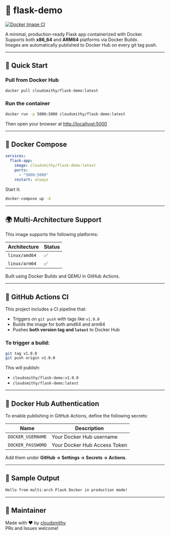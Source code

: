 
# 🐳 flask-demo

[![Docker Image CI](https://github.com/Xu-Hardy/flask-demo/actions/workflows/docker.yml/badge.svg)](https://github.com/Xu-Hardy/flask-demo/actions/workflows/docker.yml)

A minimal, production-ready Flask app containerized with Docker.  
Supports both **x86_64** and **ARM64** platforms via Docker Buildx.  
Images are automatically published to Docker Hub on every git tag push.

---

## 🚀 Quick Start

### Pull from Docker Hub

```bash
docker pull cloudsmithy/flask-demo:latest
```

### Run the container

```bash
docker run -p 5000:5000 cloudsmithy/flask-demo:latest
```

Then open your browser at [http://localhost:5000](http://localhost:5000)

---

## 🧱 Docker Compose

```yaml
services:
  flask-app:
    image: cloudsmithy/flask-demo:latest
    ports:
      - "5000:5000"
    restart: always
```

Start it:

```bash
docker-compose up -d
```

---

## 🌍 Multi-Architecture Support

This image supports the following platforms:

| Architecture | Status |
|--------------|--------|
| `linux/amd64`| ✅     |
| `linux/arm64`| ✅     |

Built using Docker Buildx and QEMU in GitHub Actions.

---

## 🔧 GitHub Actions CI

This project includes a CI pipeline that:

- Triggers on `git push` with tags like `v1.0.0`
- Builds the image for both amd64 and arm64
- Pushes **both version tag and `latest`** to Docker Hub

### To trigger a build:

```bash
git tag v1.0.0
git push origin v1.0.0
```

This will publish:

- `cloudsmithy/flask-demo:v1.0.0`
- `cloudsmithy/flask-demo:latest`

---

## 🔐 Docker Hub Authentication

To enable publishing in GitHub Actions, define the following secrets:

| Name              | Description                   |
|-------------------|-------------------------------|
| `DOCKER_USERNAME` | Your Docker Hub username      |
| `DOCKER_PASSWORD` | Your Docker Hub Access Token  |

Add them under **GitHub → Settings → Secrets → Actions**.

---

## 🧪 Sample Output

```bash
Hello from multi-arch Flask Docker in production mode!
```

---

## 👤 Maintainer

Made with ❤️ by [cloudsmithy](https://hub.docker.com/u/cloudsmithy)  
PRs and Issues welcome!
